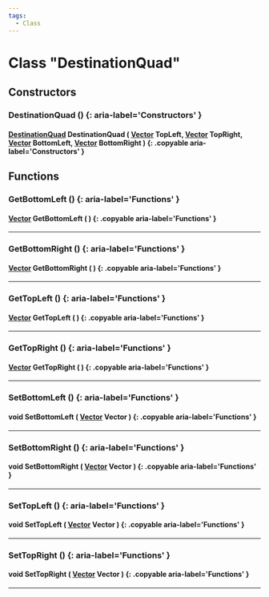 ```yaml
---
tags:
  - Class
---
```

# Class "DestinationQuad"

## Constructors
### DestinationQuad () {: aria-label='Constructors' }
#### [DestinationQuad](DestinationQuad.md) DestinationQuad ( [Vector](../Vector.md) TopLeft, [Vector](../Vector.md) TopRight, [Vector](../Vector.md) BottomLeft, [Vector](../Vector.md) BottomRight ) {: .copyable aria-label='Constructors' }

## Functions

### GetBottomLeft () {: aria-label='Functions' }
#### [Vector](../Vector.md) GetBottomLeft ( ) {: .copyable aria-label='Functions' }      

___
### GetBottomRight () {: aria-label='Functions' }
#### [Vector](../Vector.md) GetBottomRight ( ) {: .copyable aria-label='Functions' }     

___
### GetTopLeft () {: aria-label='Functions' }
#### [Vector](../Vector.md) GetTopLeft ( ) {: .copyable aria-label='Functions' }

___
### GetTopRight () {: aria-label='Functions' }
#### [Vector](../Vector.md) GetTopRight ( ) {: .copyable aria-label='Functions' }        

___
### SetBottomLeft () {: aria-label='Functions' }
#### void SetBottomLeft ( [Vector](../Vector.md) Vector ) {: .copyable aria-label='Functions' }

___
### SetBottomRight () {: aria-label='Functions' }
#### void SetBottomRight ( [Vector](../Vector.md) Vector ) {: .copyable aria-label='Functions' }

___
### SetTopLeft () {: aria-label='Functions' }
#### void SetTopLeft ( [Vector](../Vector.md) Vector ) {: .copyable aria-label='Functions' }

___
### SetTopRight () {: aria-label='Functions' }
#### void SetTopRight ( [Vector](../Vector.md) Vector ) {: .copyable aria-label='Functions' }

___